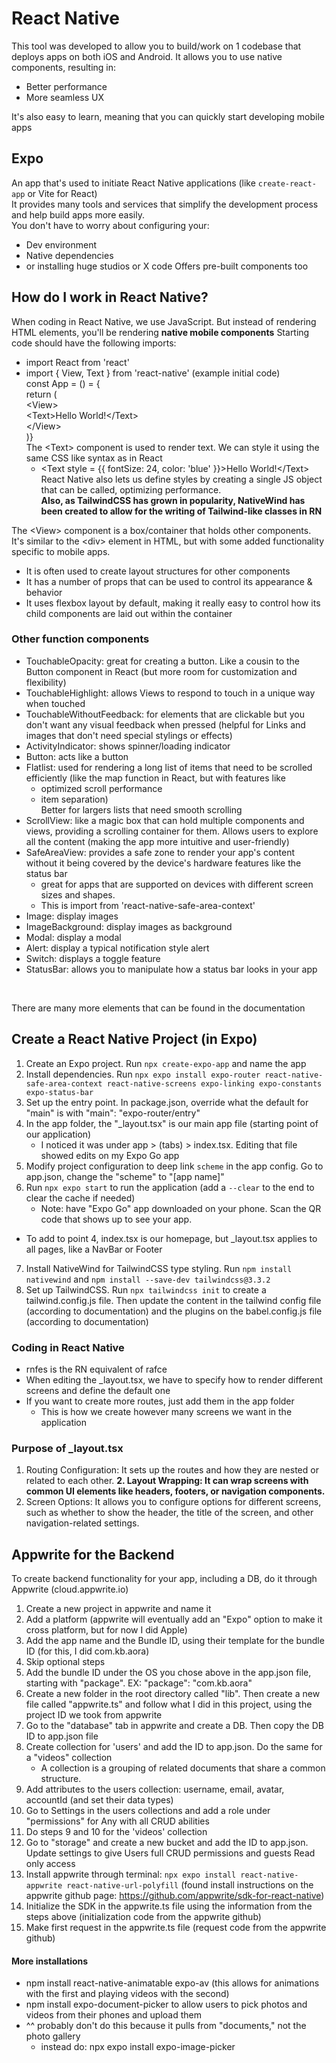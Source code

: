 # React Native
This tool was developed to allow you to build/work on 1 codebase that deploys apps on both iOS and Android.
It allows you to use native components, resulting in:
- Better performance
- More seamless UX

It's also easy to learn, meaning that you can quickly start developing mobile apps

## Expo
An app that's used to initiate React Native applications (like `create-react-app` or Vite for React) <br />
It provides many tools and services that simplify the development process and help build apps more easily. <br />
You don't have to worry about configuring your: 
- Dev environment
- Native dependencies
- or installing huge studios or X code
Offers pre-built components too

## How do I work in React Native?
When coding in React Native, we use JavaScript. But instead of rendering HTML elements, you'll be rendering **native mobile components**
Starting code should have the following imports:
- import React from 'react'
- import { View, Text } from 'react-native'
(example initial code)<br />
    const App = () = {<br />
      return (<br />
        \<View><br />
          \<Text>Hello World!\</Text><br />
        \</View><br />
      )}<br />
The \<Text> component is used to render text. We can style it using the same CSS like syntax as in React
  - <Text style = {{ fontSize: 24, color: 'blue' }}>Hello World!\</Text> <br />
  React Native also lets us define styles by creating a single JS object that can be called, optimizing performance.<br />
  **Also, as TailwindCSS has grown in popularity, NativeWind has been created to allow for the writing of Tailwind-like classes in RN<br />**

The \<View> component is a box/container that holds other components.<br />
It's similar to the \<div> element in HTML, but with some added functionality specific to mobile apps.<br />
  - It is often used to create layout structures for other components
  - It has a number of props that can be used to control its appearance & behavior
  - It uses flexbox layout by default, making it really easy to control how its child components are laid out within the container

### Other function components
- TouchableOpacity: great for creating a button. Like a cousin to the Button component in React (but more room for customization and flexibility)
- TouchableHighlight: allows Views to respond to touch in a unique way when touched
- TouchableWithoutFeedback: for elements that are clickable but you don't want any visual feedback when pressed (helpful for Links and images that don't need special stylings or effects)
- ActivityIndicator: shows spinner/loading indicator
- Button: acts like a button
- Flatlist: used for rendering a long list of items that need to be scrolled efficiently (like the map function in React, but with features like
    - optimized scroll performance
    - item separation)
  <br />Better for largers lists that need smooth scrolling
- ScrollView: like a magic box that can hold multiple components and views, providing a scrolling container for them. Allows users to explore all the content (making the app more intuitive and user-friendly)
- SafeAreaView: provides a safe zone to render your app's content without it being covered by the device's hardware features like the status bar
    - great for apps that are supported on devices with different screen sizes and shapes.
    - This is import from 'react-native-safe-area-context'
- Image: display images
- ImageBackground: display images as background
- Modal: display a modal
- Alert: display a typical notification style alert
- Switch: displays a toggle feature
- StatusBar: allows you to manipulate how a status bar looks in your app
<br />

There are many more elements that can be found in the documentation

## Create a React Native Project (in Expo)
1. Create an Expo project. Run `npx create-expo-app` and name the app
2. Install dependencies. Run `npx expo install expo-router react-native-safe-area-context react-native-screens expo-linking expo-constants expo-status-bar`
3. Set up the entry point. In package.json, override what the default for "main" is with "main": "expo-router/entry"
4. In the app folder, the "_layout.tsx" is our main app file (starting point of our application)
    - I noticed it was under app > (tabs) > index.tsx. Editing that file showed edits on my Expo Go app
5. Modify project configuration to deep link `scheme` in the app config. Go to app.json, change the "scheme" to "[app name]"
6. Run `npx expo start` to run the application (add a `--clear` to the end to clear the cache if needed)
    - Note: have "Expo Go" app downloaded on your phone. Scan the QR code that shows up to see your app.
- To add to point 4, index.tsx is our homepage, but _layout.tsx applies to all pages, like a NavBar or Footer
7. Install NativeWind for TailwindCSS type styling. Run `npm install nativewind` and `npm install --save-dev tailwindcss@3.3.2`
8. Set up TailwindCSS. Run `npx tailwindcss init` to create a tailwind.config.js file. Then update the content in the tailwind config file (according to documentation) and the plugins on the babel.config.js file (according to documentation)

### Coding in React Native
- rnfes is the RN equivalent of rafce
- When editing the _layout.tsx, we have to specify how to render different screens and define the default one
- If you want to create more routes, just add them in the app folder
    - This is how we create however many screens we want in the application
  
### Purpose of _layout.tsx
1. Routing Configuration: It sets up the routes and how they are nested or related to each other.
**2. Layout Wrapping: It can wrap screens with common UI elements like headers, footers, or navigation components.**
3. Screen Options: It allows you to configure options for different screens, such as whether to show the header, the title of the screen, and other navigation-related settings.

## Appwrite for the Backend
To create backend functionality for your app, including a DB, do it through Appwrite (cloud.appwrite.io)
1. Create a new project in appwrite and name it
2. Add a platform (appwrite will eventually add an "Expo" option to make it cross platform, but for now I did Apple)
3. Add the app name and the Bundle ID, using their template for the bundle ID (for this, I did com.kb.aora)
4. Skip optional steps
5. Add the bundle ID under the OS you chose above in the app.json file, starting with "package". EX: "package": "com.kb.aora"
6. Create a new folder in the root directory called "lib". Then create a new file called "appwrite.ts" and follow what I did in this project, using the project ID we took from appwrite
7. Go to the "database" tab in appwrite and create a DB. Then copy the DB ID to app.json file
8. Create collection for 'users' and add the ID to app.json. Do the same for a "videos" collection
    - A collection is a grouping of related documents that share a common structure.
9. Add attributes to the users collection: username, email, avatar, accountId (and set their data types)
10. Go to Settings in the users collections and add a role under "permissions" for Any with all CRUD abilities
11. Do steps 9 and 10 for the 'videos' collection
12. Go to "storage" and create a new bucket and add the ID to app.json. Update settings to give Users full CRUD permissions and guests Read only access
13. Install appwrite through terminal: `npx expo install react-native-appwrite react-native-url-polyfill` (found install instructions on the appwrite github page: https://github.com/appwrite/sdk-for-react-native)
14. Initialize the SDK in the appwrite.ts file using the information from the steps above (initialization code from the appwrite github)
15. Make first request in the appwrite.ts file (request code from the appwrite github)


#### More installations
- npm install react-native-animatable expo-av (this allows for animations with the first and playing videos with the second)
- npm install expo-document-picker to allow users to pick photos and videos from their phones and upload them
- ^^ probably don't do this because it pulls from "documents," not the photo gallery
    - instead do: npx expo install expo-image-picker